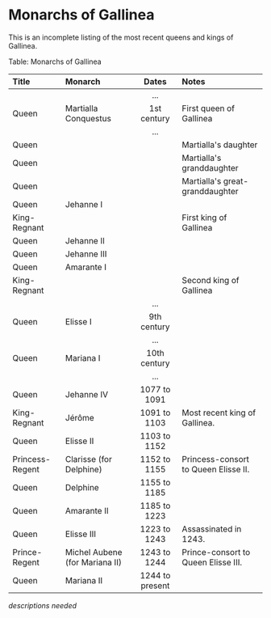 # Monarchs of Gallinea

This is an incomplete listing of the most recent queens and kings of Gallinea.

Table: Monarchs of Gallinea

| Title           | Monarch                        | Dates           | Notes                                |
| :-------------- | :----------------------------- | :-------------: | :----------------------------------- |
|                 |                                | ...             |                                      |
| Queen           | Martialla Conquestus           | 1st century     | First queen of Gallinea              |
|                 |                                | ...             |                                      |
| Queen           |                                |                 | Martialla's daughter                 |
| Queen           |                                |                 | Martialla's granddaughter            |
| Queen           |                                |                 | Martialla's great-granddaughter      |
| Queen           | Jehanne I                      |                 |                                      |
| King-Regnant    |                                |                 | First king of Gallinea               |
| Queen           | Jehanne II                     |                 |                                      |
| Queen           | Jehanne III                    |                 |                                      |
| Queen           | Amarante I                     |                 |                                      |
| King-Regnant    |                                |                 | Second king of Gallinea              |
|                 |                                | ...             |                                      |
| Queen           | Elisse I                       | 9th century     |                                      |
|                 |                                | ...             |                                      |
| Queen           | Mariana I                      | 10th century    |                                      |
|                 |                                | ...             |                                      |
| Queen           | Jehanne IV                     | 1077 to 1091    |                                      |
| King-Regnant    | Jérôme                         | 1091 to 1103    | Most recent king of Gallinea.        |
| Queen           | Elisse II                      | 1103 to 1152    |                                      |
| Princess-Regent | Clarisse (for Delphine)        | 1152 to 1155    | Princess-consort to Queen Elisse II. |
| Queen           | Delphine                       | 1155 to 1185    |                                      |
| Queen           | Amarante II                    | 1185 to 1223    |                                      |
| Queen           | Elisse III                     | 1223 to 1243    | Assassinated in 1243.                |
| Prince-Regent   | Michel Aubene (for Mariana II) | 1243 to 1244    | Prince-consort to Queen Elisse III.  |
| Queen           | Mariana II                     | 1244 to present |                                      |


*descriptions needed*
